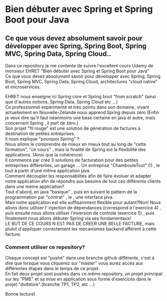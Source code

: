 # Bien débuter avec Spring et Spring Boot pour Java<br>
## Ce que vous devez absolument savoir pour développer avec Spring, Spring Boot, Spring MVC, Spring Data, Spring Cloud..<br>


Dans ce repository je me contente de suivre l'excellent cours Udemy de monsieur EHRET "Bien débuter avec Spring et Spring Boot pour Java" <br>
Ce que vous devez absolument savoir pour développer avec Spring, Spring Boot, Spring MVC, Spring Data, Spring Cloud, architectures "cloud native" et microservices.<br>

EHRET nous enseigne ici Spring core et Spring boot "from scratch" (ainsi que d'autres notions, Spring Data, Spring Cloud etc ...) <br>
Ce professionnel expérimenté et très pointu dans son domaine, vivant actuellement en Nouvelle-Zélande nous apprend Spring depuis zéro (Enfin je veux dire qu'il faut néanmoins une base certaine en java et autre, mais concernant Spring , il part de zéro.)<br>
Son projet "fil rouge" est une solution de génération de factures à destination de petites entreprises.<br>
Il nous explique "pourquoi Spring" ?<br>
Nous allons le comprendre de mieux en mieux tout au long de "cette formation", "ce cours" , mais la finalité de Spring est la flexibilité des applications. (Ainsi que la cohérence) <br>
Il commence par crée 3 solutions de facturation pour des petites entreprises différentes, un garage ... Un entreprise "ChambouleTout" (!) , le tout à partir d'une même application java <br>
Comment découpler les responsabilités afin de faire évoluer et adapter notre application afin de répondre aux besoins de tout ces différents clients dans une meme application?<br>
Tout d'abord, en java "basique" , puis en suivant le pattern de la programmation par "contrat" , ie , une interface java.<br>
Mais notre application est elle suffisamment flexible pour autant?Non! Nous allons donc utiliser l' injection de dépendances (correspond à l'exercice 4) ,  <br>
puis ensuite nous allons utiliser l'inversion de controle (exercice 5) , puis finalement nous allons débuter Spring via ses fondamentaux! <br>
LE BUT DE CE COURS N EST PAS DE CREER UNE BELLE FACTURE, mais plutot d'appliquer correctement les mécanismes backend afférent à cette facture. <br>

### Comment utiliser ce repository?

Chaque concept est "pushé" dans une branche github différente, c'est à dire que lorsque vous cliquerez sur "master" vous aurez accés aux différentes étapes dans le temps de ce projet.<br>
En fait deux projet sont pushés dans ce même repository, un projet principal sur les "PME" et sa mise en application sous forme d'exercices dans le projet "dvdstore".(branche TP1, TP2, etc ...)<br>

Bonne lecture!
